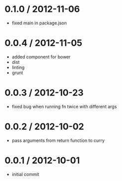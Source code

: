 
0.1.0 / 2012-11-06 
==================

  * fixed main in package.json

0.0.4 / 2012-11-05 
==================

  * added component for bower
  * dist
  * linting
  * grunt

0.0.3 / 2012-10-23 
==================

  * fixed bug when running fn twice with different args

0.0.2 / 2012-10-02 
==================

  * pass arguments from return function to curry

0.0.1 / 2012-10-01 
==================

  * initial commit
